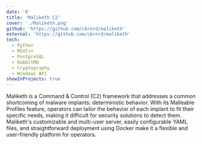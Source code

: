 ```yaml
---
date: '6'
title: 'Maliketh C2'
cover: './Maliketh.png'
github: 'https://github.com/cbrnrd/maliketh'
external: 'https://github.com/cbrnrd/maliketh'
tech:
  - Python
  - MSVC++
  - PostgreSQL
  - RabbitMQ
  - Cryptography
  - Windows API
showInProjects: true
---
```


Maliketh is a Command & Control (C2) framework that addresses a common shortcoming of malware implants: deterministic behavior. With its Malleable Profiles feature, operators can tailor the behavior of each implant to fit their specific needs, making it difficult for security solutions to detect them. Maliketh's customizable and multi-user server, easily configurable YAML files, and straightforward deployment using Docker make it a flexible and user-friendly platform for operators.